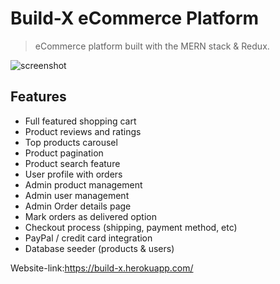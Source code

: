 # Build-X eCommerce Platform

> eCommerce platform built with the MERN stack & Redux.
> 
![screenshot](https://user-images.githubusercontent.com/31467986/134333864-0ef9b51b-6f2f-4963-b6d9-0ac530e4feee.PNG)

## Features

- Full featured shopping cart
- Product reviews and ratings
- Top products carousel
- Product pagination
- Product search feature
- User profile with orders
- Admin product management
- Admin user management
- Admin Order details page
- Mark orders as delivered option
- Checkout process (shipping, payment method, etc)
- PayPal / credit card integration
- Database seeder (products & users)

Website-link:https://build-x.herokuapp.com/

